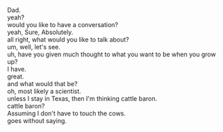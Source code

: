 

Dad.   
yeah?   
would you like to have a conversation?   
yeah, Sure, Absolutely.   
all right, what would you like to talk about?   
um, well, let's see.   
uh, have you given much thought to what you want to be when you grow up?   
I have.   
great.   
and what would that be?   
oh, most likely a scientist.   
unless I stay in Texas, then I'm thinking cattle baron.   
cattle baron?   
Assuming I don't have to touch the cows.   
goes without saying.   
   

